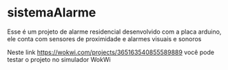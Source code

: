 # sistemaAlarme
Esse é um projeto de alarme residencial desenvolvido com a placa arduino, ele conta com sensores de proximidade e alarmes visuais e sonoros

Neste link https://wokwi.com/projects/365163540855589889 você pode testar o projeto no simulador WokWi

